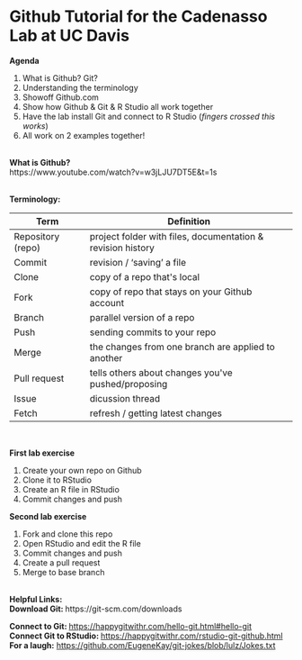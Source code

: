 # Github Tutorial for the Cadenasso Lab at UC Davis

<b>Agenda</b>

1. What is Github? Git?
2. Understanding the terminology
3. Showoff Github.com
4. Show how Github & Git & R Studio all work together
5. Have the lab install Git and connect to R Studio (*fingers crossed this works*)
6. All work on 2 examples together!

<br>
<b>What is Github?</b><br>
https://www.youtube.com/watch?v=w3jLJU7DT5E&t=1s
<br><br>

<b>Terminology:</b>

Term | Definition
------------ | -------------
Repository (repo) | project folder with files, documentation & revision history
Commit | revision / ‘saving’ a file
Clone | copy of a repo that's local
Fork | copy of repo that stays on your Github account
Branch | parallel version of a repo
Push | sending commits to your repo
Merge | the changes from one branch are applied to another
Pull request | tells others about changes you've pushed/proposing
Issue | dicussion thread
Fetch | refresh / getting latest changes

<br>

<b>First lab exercise</b>
1. Create your own repo on Github
2. Clone it to RStudio
3. Create an R file in RStudio
4. Commit changes and push 


<b>Second lab exercise</b>
1. Fork and clone this repo
2. Open RStudio and edit the R file
3. Commit changes and push
4. Create a pull request
5. Merge to base branch 

<br>
<b>Helpful Links:</b>
<br>
<b>Download Git: </b> https://git-scm.com/downloads

<b>Connect to Git: </b>https://happygitwithr.com/hello-git.html#hello-git<br>
<b>Connect Git to RStudio: </b> https://happygitwithr.com/rstudio-git-github.html <br>
<b>For a laugh:</b> https://github.com/EugeneKay/git-jokes/blob/lulz/Jokes.txt


